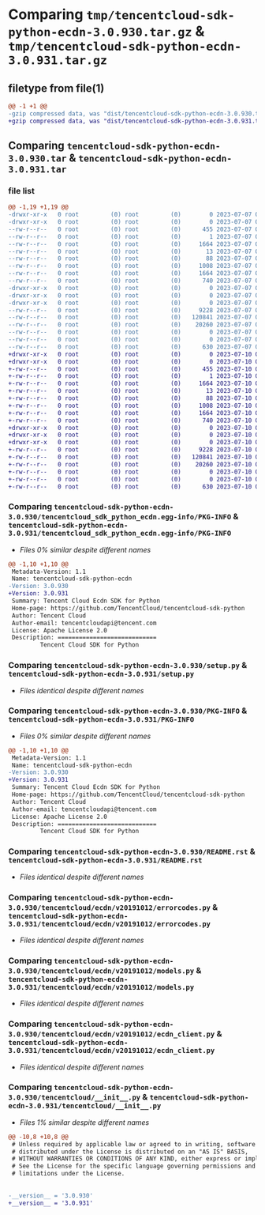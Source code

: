 # Comparing `tmp/tencentcloud-sdk-python-ecdn-3.0.930.tar.gz` & `tmp/tencentcloud-sdk-python-ecdn-3.0.931.tar.gz`

## filetype from file(1)

```diff
@@ -1 +1 @@
-gzip compressed data, was "dist/tencentcloud-sdk-python-ecdn-3.0.930.tar", last modified: Fri Jul  7 00:23:19 2023, max compression
+gzip compressed data, was "dist/tencentcloud-sdk-python-ecdn-3.0.931.tar", last modified: Mon Jul 10 00:40:01 2023, max compression
```

## Comparing `tencentcloud-sdk-python-ecdn-3.0.930.tar` & `tencentcloud-sdk-python-ecdn-3.0.931.tar`

### file list

```diff
@@ -1,19 +1,19 @@
-drwxr-xr-x   0 root         (0) root         (0)        0 2023-07-07 00:23:19.000000 tencentcloud-sdk-python-ecdn-3.0.930/
-drwxr-xr-x   0 root         (0) root         (0)        0 2023-07-07 00:23:19.000000 tencentcloud-sdk-python-ecdn-3.0.930/tencentcloud_sdk_python_ecdn.egg-info/
--rw-r--r--   0 root         (0) root         (0)      455 2023-07-07 00:23:19.000000 tencentcloud-sdk-python-ecdn-3.0.930/tencentcloud_sdk_python_ecdn.egg-info/SOURCES.txt
--rw-r--r--   0 root         (0) root         (0)        1 2023-07-07 00:23:19.000000 tencentcloud-sdk-python-ecdn-3.0.930/tencentcloud_sdk_python_ecdn.egg-info/dependency_links.txt
--rw-r--r--   0 root         (0) root         (0)     1664 2023-07-07 00:23:19.000000 tencentcloud-sdk-python-ecdn-3.0.930/tencentcloud_sdk_python_ecdn.egg-info/PKG-INFO
--rw-r--r--   0 root         (0) root         (0)       13 2023-07-07 00:23:19.000000 tencentcloud-sdk-python-ecdn-3.0.930/tencentcloud_sdk_python_ecdn.egg-info/top_level.txt
--rw-r--r--   0 root         (0) root         (0)       88 2023-07-07 00:23:19.000000 tencentcloud-sdk-python-ecdn-3.0.930/setup.cfg
--rw-r--r--   0 root         (0) root         (0)     1008 2023-07-07 00:23:19.000000 tencentcloud-sdk-python-ecdn-3.0.930/setup.py
--rw-r--r--   0 root         (0) root         (0)     1664 2023-07-07 00:23:19.000000 tencentcloud-sdk-python-ecdn-3.0.930/PKG-INFO
--rw-r--r--   0 root         (0) root         (0)      740 2023-07-07 00:23:19.000000 tencentcloud-sdk-python-ecdn-3.0.930/README.rst
-drwxr-xr-x   0 root         (0) root         (0)        0 2023-07-07 00:23:19.000000 tencentcloud-sdk-python-ecdn-3.0.930/tencentcloud/
-drwxr-xr-x   0 root         (0) root         (0)        0 2023-07-07 00:23:19.000000 tencentcloud-sdk-python-ecdn-3.0.930/tencentcloud/ecdn/
-drwxr-xr-x   0 root         (0) root         (0)        0 2023-07-07 00:23:19.000000 tencentcloud-sdk-python-ecdn-3.0.930/tencentcloud/ecdn/v20191012/
--rw-r--r--   0 root         (0) root         (0)     9228 2023-07-07 00:23:19.000000 tencentcloud-sdk-python-ecdn-3.0.930/tencentcloud/ecdn/v20191012/errorcodes.py
--rw-r--r--   0 root         (0) root         (0)   120841 2023-07-07 00:23:19.000000 tencentcloud-sdk-python-ecdn-3.0.930/tencentcloud/ecdn/v20191012/models.py
--rw-r--r--   0 root         (0) root         (0)    20260 2023-07-07 00:23:19.000000 tencentcloud-sdk-python-ecdn-3.0.930/tencentcloud/ecdn/v20191012/ecdn_client.py
--rw-r--r--   0 root         (0) root         (0)        0 2023-07-07 00:23:19.000000 tencentcloud-sdk-python-ecdn-3.0.930/tencentcloud/ecdn/v20191012/__init__.py
--rw-r--r--   0 root         (0) root         (0)        0 2023-07-07 00:23:19.000000 tencentcloud-sdk-python-ecdn-3.0.930/tencentcloud/ecdn/__init__.py
--rw-r--r--   0 root         (0) root         (0)      630 2023-07-07 00:23:19.000000 tencentcloud-sdk-python-ecdn-3.0.930/tencentcloud/__init__.py
+drwxr-xr-x   0 root         (0) root         (0)        0 2023-07-10 00:40:01.000000 tencentcloud-sdk-python-ecdn-3.0.931/
+drwxr-xr-x   0 root         (0) root         (0)        0 2023-07-10 00:40:01.000000 tencentcloud-sdk-python-ecdn-3.0.931/tencentcloud_sdk_python_ecdn.egg-info/
+-rw-r--r--   0 root         (0) root         (0)      455 2023-07-10 00:40:01.000000 tencentcloud-sdk-python-ecdn-3.0.931/tencentcloud_sdk_python_ecdn.egg-info/SOURCES.txt
+-rw-r--r--   0 root         (0) root         (0)        1 2023-07-10 00:40:01.000000 tencentcloud-sdk-python-ecdn-3.0.931/tencentcloud_sdk_python_ecdn.egg-info/dependency_links.txt
+-rw-r--r--   0 root         (0) root         (0)     1664 2023-07-10 00:40:01.000000 tencentcloud-sdk-python-ecdn-3.0.931/tencentcloud_sdk_python_ecdn.egg-info/PKG-INFO
+-rw-r--r--   0 root         (0) root         (0)       13 2023-07-10 00:40:01.000000 tencentcloud-sdk-python-ecdn-3.0.931/tencentcloud_sdk_python_ecdn.egg-info/top_level.txt
+-rw-r--r--   0 root         (0) root         (0)       88 2023-07-10 00:40:01.000000 tencentcloud-sdk-python-ecdn-3.0.931/setup.cfg
+-rw-r--r--   0 root         (0) root         (0)     1008 2023-07-10 00:40:00.000000 tencentcloud-sdk-python-ecdn-3.0.931/setup.py
+-rw-r--r--   0 root         (0) root         (0)     1664 2023-07-10 00:40:01.000000 tencentcloud-sdk-python-ecdn-3.0.931/PKG-INFO
+-rw-r--r--   0 root         (0) root         (0)      740 2023-07-10 00:40:00.000000 tencentcloud-sdk-python-ecdn-3.0.931/README.rst
+drwxr-xr-x   0 root         (0) root         (0)        0 2023-07-10 00:40:01.000000 tencentcloud-sdk-python-ecdn-3.0.931/tencentcloud/
+drwxr-xr-x   0 root         (0) root         (0)        0 2023-07-10 00:40:01.000000 tencentcloud-sdk-python-ecdn-3.0.931/tencentcloud/ecdn/
+drwxr-xr-x   0 root         (0) root         (0)        0 2023-07-10 00:40:01.000000 tencentcloud-sdk-python-ecdn-3.0.931/tencentcloud/ecdn/v20191012/
+-rw-r--r--   0 root         (0) root         (0)     9228 2023-07-10 00:40:00.000000 tencentcloud-sdk-python-ecdn-3.0.931/tencentcloud/ecdn/v20191012/errorcodes.py
+-rw-r--r--   0 root         (0) root         (0)   120841 2023-07-10 00:40:00.000000 tencentcloud-sdk-python-ecdn-3.0.931/tencentcloud/ecdn/v20191012/models.py
+-rw-r--r--   0 root         (0) root         (0)    20260 2023-07-10 00:40:00.000000 tencentcloud-sdk-python-ecdn-3.0.931/tencentcloud/ecdn/v20191012/ecdn_client.py
+-rw-r--r--   0 root         (0) root         (0)        0 2023-07-10 00:40:00.000000 tencentcloud-sdk-python-ecdn-3.0.931/tencentcloud/ecdn/v20191012/__init__.py
+-rw-r--r--   0 root         (0) root         (0)        0 2023-07-10 00:40:00.000000 tencentcloud-sdk-python-ecdn-3.0.931/tencentcloud/ecdn/__init__.py
+-rw-r--r--   0 root         (0) root         (0)      630 2023-07-10 00:40:00.000000 tencentcloud-sdk-python-ecdn-3.0.931/tencentcloud/__init__.py
```

### Comparing `tencentcloud-sdk-python-ecdn-3.0.930/tencentcloud_sdk_python_ecdn.egg-info/PKG-INFO` & `tencentcloud-sdk-python-ecdn-3.0.931/tencentcloud_sdk_python_ecdn.egg-info/PKG-INFO`

 * *Files 0% similar despite different names*

```diff
@@ -1,10 +1,10 @@
 Metadata-Version: 1.1
 Name: tencentcloud-sdk-python-ecdn
-Version: 3.0.930
+Version: 3.0.931
 Summary: Tencent Cloud Ecdn SDK for Python
 Home-page: https://github.com/TencentCloud/tencentcloud-sdk-python
 Author: Tencent Cloud
 Author-email: tencentcloudapi@tencent.com
 License: Apache License 2.0
 Description: ============================
         Tencent Cloud SDK for Python
```

### Comparing `tencentcloud-sdk-python-ecdn-3.0.930/setup.py` & `tencentcloud-sdk-python-ecdn-3.0.931/setup.py`

 * *Files identical despite different names*

### Comparing `tencentcloud-sdk-python-ecdn-3.0.930/PKG-INFO` & `tencentcloud-sdk-python-ecdn-3.0.931/PKG-INFO`

 * *Files 0% similar despite different names*

```diff
@@ -1,10 +1,10 @@
 Metadata-Version: 1.1
 Name: tencentcloud-sdk-python-ecdn
-Version: 3.0.930
+Version: 3.0.931
 Summary: Tencent Cloud Ecdn SDK for Python
 Home-page: https://github.com/TencentCloud/tencentcloud-sdk-python
 Author: Tencent Cloud
 Author-email: tencentcloudapi@tencent.com
 License: Apache License 2.0
 Description: ============================
         Tencent Cloud SDK for Python
```

### Comparing `tencentcloud-sdk-python-ecdn-3.0.930/README.rst` & `tencentcloud-sdk-python-ecdn-3.0.931/README.rst`

 * *Files identical despite different names*

### Comparing `tencentcloud-sdk-python-ecdn-3.0.930/tencentcloud/ecdn/v20191012/errorcodes.py` & `tencentcloud-sdk-python-ecdn-3.0.931/tencentcloud/ecdn/v20191012/errorcodes.py`

 * *Files identical despite different names*

### Comparing `tencentcloud-sdk-python-ecdn-3.0.930/tencentcloud/ecdn/v20191012/models.py` & `tencentcloud-sdk-python-ecdn-3.0.931/tencentcloud/ecdn/v20191012/models.py`

 * *Files identical despite different names*

### Comparing `tencentcloud-sdk-python-ecdn-3.0.930/tencentcloud/ecdn/v20191012/ecdn_client.py` & `tencentcloud-sdk-python-ecdn-3.0.931/tencentcloud/ecdn/v20191012/ecdn_client.py`

 * *Files identical despite different names*

### Comparing `tencentcloud-sdk-python-ecdn-3.0.930/tencentcloud/__init__.py` & `tencentcloud-sdk-python-ecdn-3.0.931/tencentcloud/__init__.py`

 * *Files 1% similar despite different names*

```diff
@@ -10,8 +10,8 @@
 # Unless required by applicable law or agreed to in writing, software
 # distributed under the License is distributed on an "AS IS" BASIS,
 # WITHOUT WARRANTIES OR CONDITIONS OF ANY KIND, either express or implied.
 # See the License for the specific language governing permissions and
 # limitations under the License.
 
 
-__version__ = '3.0.930'
+__version__ = '3.0.931'
```

